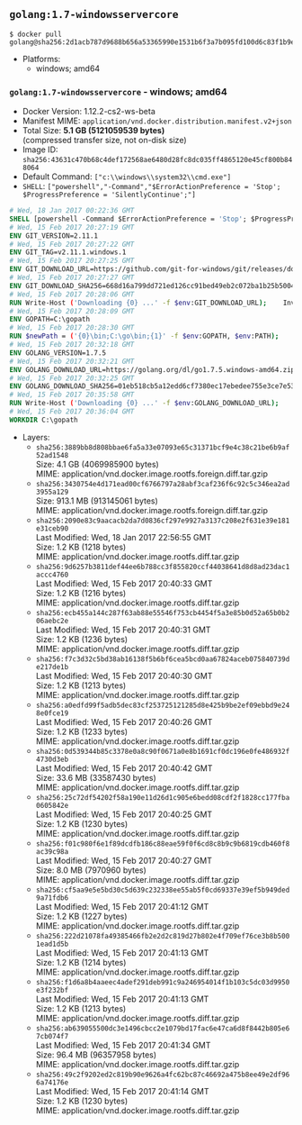 ## `golang:1.7-windowsservercore`

```console
$ docker pull golang@sha256:2d1acb787d9688b656a53365990e1531b6f3a7b095fd100d6c83f1b9e07b00c9
```

-	Platforms:
	-	windows; amd64

### `golang:1.7-windowsservercore` - windows; amd64

-	Docker Version: 1.12.2-cs2-ws-beta
-	Manifest MIME: `application/vnd.docker.distribution.manifest.v2+json`
-	Total Size: **5.1 GB (5121059539 bytes)**  
	(compressed transfer size, not on-disk size)
-	Image ID: `sha256:43631c470b68c4def172568ae6480d28fc8dc035ff4865120e45cf800b848064`
-	Default Command: `["c:\\windows\\system32\\cmd.exe"]`
-	`SHELL`: `["powershell","-Command","$ErrorActionPreference = 'Stop'; $ProgressPreference = 'SilentlyContinue';"]`

```dockerfile
# Wed, 18 Jan 2017 00:22:36 GMT
SHELL [powershell -Command $ErrorActionPreference = 'Stop'; $ProgressPreference = 'SilentlyContinue';]
# Wed, 15 Feb 2017 20:27:19 GMT
ENV GIT_VERSION=2.11.1
# Wed, 15 Feb 2017 20:27:22 GMT
ENV GIT_TAG=v2.11.1.windows.1
# Wed, 15 Feb 2017 20:27:25 GMT
ENV GIT_DOWNLOAD_URL=https://github.com/git-for-windows/git/releases/download/v2.11.1.windows.1/MinGit-2.11.1-64-bit.zip
# Wed, 15 Feb 2017 20:27:27 GMT
ENV GIT_DOWNLOAD_SHA256=668d16a799dd721ed126cc91bed49eb2c072ba1b25b50048280a4e2c5ed56e59
# Wed, 15 Feb 2017 20:28:06 GMT
RUN Write-Host ('Downloading {0} ...' -f $env:GIT_DOWNLOAD_URL); 	Invoke-WebRequest -Uri $env:GIT_DOWNLOAD_URL -OutFile 'git.zip'; 		Write-Host ('Verifying sha256 ({0}) ...' -f $env:GIT_DOWNLOAD_SHA256); 	if ((Get-FileHash git.zip -Algorithm sha256).Hash -ne $env:GIT_DOWNLOAD_SHA256) { 		Write-Host 'FAILED!'; 		exit 1; 	}; 		Write-Host 'Expanding ...'; 	Expand-Archive -Path git.zip -DestinationPath C:\git\.; 		Write-Host 'Removing ...'; 	Remove-Item git.zip -Force; 		Write-Host 'Updating PATH ...'; 	$env:PATH = 'C:\git\cmd;C:\git\mingw64\bin;C:\git\usr\bin;' + $env:PATH; 	[Environment]::SetEnvironmentVariable('PATH', $env:PATH, [EnvironmentVariableTarget]::Machine); 		Write-Host 'Verifying install ...'; 	Write-Host '  git --version'; git --version; 		Write-Host 'Complete.';
# Wed, 15 Feb 2017 20:28:09 GMT
ENV GOPATH=C:\gopath
# Wed, 15 Feb 2017 20:28:30 GMT
RUN $newPath = ('{0}\bin;C:\go\bin;{1}' -f $env:GOPATH, $env:PATH); 	Write-Host ('Updating PATH: {0}' -f $newPath); 	[Environment]::SetEnvironmentVariable('PATH', $newPath, [EnvironmentVariableTarget]::Machine);
# Wed, 15 Feb 2017 20:32:18 GMT
ENV GOLANG_VERSION=1.7.5
# Wed, 15 Feb 2017 20:32:21 GMT
ENV GOLANG_DOWNLOAD_URL=https://golang.org/dl/go1.7.5.windows-amd64.zip
# Wed, 15 Feb 2017 20:32:25 GMT
ENV GOLANG_DOWNLOAD_SHA256=01eb518cb5a12edd6cf7380ec17ebedee755e3ce7e5362febeebb9e70e45fcaa
# Wed, 15 Feb 2017 20:35:58 GMT
RUN Write-Host ('Downloading {0} ...' -f $env:GOLANG_DOWNLOAD_URL); 	Invoke-WebRequest -Uri $env:GOLANG_DOWNLOAD_URL -OutFile 'go.zip'; 		Write-Host ('Verifying sha256 ({0}) ...' -f $env:GOLANG_DOWNLOAD_SHA256); 	if ((Get-FileHash go.zip -Algorithm sha256).Hash -ne $env:GOLANG_DOWNLOAD_SHA256) { 		Write-Host 'FAILED!'; 		exit 1; 	}; 		Write-Host 'Expanding ...'; 	Expand-Archive go.zip -DestinationPath C:\; 		Write-Host 'Verifying install ("go version") ...'; 	go version; 		Write-Host 'Removing ...'; 	Remove-Item go.zip -Force; 		Write-Host 'Complete.';
# Wed, 15 Feb 2017 20:36:04 GMT
WORKDIR C:\gopath
```

-	Layers:
	-	`sha256:3889bb8d808bbae6fa5a33e07093e65c31371bcf9e4c38c21be6b9af52ad1548`  
		Size: 4.1 GB (4069985900 bytes)  
		MIME: application/vnd.docker.image.rootfs.foreign.diff.tar.gzip
	-	`sha256:3430754e4d171ead00cf6766797a28abf3caf236f6c92c5c346ea2ad3955a129`  
		Size: 913.1 MB (913145061 bytes)  
		MIME: application/vnd.docker.image.rootfs.foreign.diff.tar.gzip
	-	`sha256:2090e83c9aacacb2da7d0836cf297e9927a3137c208e2f631e39e181e31ceb90`  
		Last Modified: Wed, 18 Jan 2017 22:56:55 GMT  
		Size: 1.2 KB (1218 bytes)  
		MIME: application/vnd.docker.image.rootfs.diff.tar.gzip
	-	`sha256:9d6257b3811def44ee6b788cc3f855820ccf44038641d8d8ad23dac1accc4760`  
		Last Modified: Wed, 15 Feb 2017 20:40:33 GMT  
		Size: 1.2 KB (1216 bytes)  
		MIME: application/vnd.docker.image.rootfs.diff.tar.gzip
	-	`sha256:ecb455a144c287f63ab88e55546f753cb4454f5a3e85b0d52a65b0b206aebc2e`  
		Last Modified: Wed, 15 Feb 2017 20:40:31 GMT  
		Size: 1.2 KB (1236 bytes)  
		MIME: application/vnd.docker.image.rootfs.diff.tar.gzip
	-	`sha256:f7c3d32c5bd38ab16138f5b6bf6cea5bcd0aa67824aceb075840739de217de1b`  
		Last Modified: Wed, 15 Feb 2017 20:40:30 GMT  
		Size: 1.2 KB (1213 bytes)  
		MIME: application/vnd.docker.image.rootfs.diff.tar.gzip
	-	`sha256:a0edfd99f5adb5dec83cf253725121285d8e425b9be2ef09ebbd9e248e0fce19`  
		Last Modified: Wed, 15 Feb 2017 20:40:26 GMT  
		Size: 1.2 KB (1233 bytes)  
		MIME: application/vnd.docker.image.rootfs.diff.tar.gzip
	-	`sha256:0d539344b85c3378e0a8c90f0671a0e8b1691cf0dc196e0fe486932f4730d3eb`  
		Last Modified: Wed, 15 Feb 2017 20:40:42 GMT  
		Size: 33.6 MB (33587430 bytes)  
		MIME: application/vnd.docker.image.rootfs.diff.tar.gzip
	-	`sha256:25c72df54202f58a190e11d26d1c905e6bedd08cdf2f1828cc177fba0605842e`  
		Last Modified: Wed, 15 Feb 2017 20:40:25 GMT  
		Size: 1.2 KB (1230 bytes)  
		MIME: application/vnd.docker.image.rootfs.diff.tar.gzip
	-	`sha256:f01c980f6e1f89dcdfb186c88eae59f0f6cd8c8b9c9b6819cdb460f8ac39c98a`  
		Last Modified: Wed, 15 Feb 2017 20:40:27 GMT  
		Size: 8.0 MB (7970960 bytes)  
		MIME: application/vnd.docker.image.rootfs.diff.tar.gzip
	-	`sha256:cf5aa9e5e5bd30c5d639c232338ee55ab5f0cd69337e39ef5b949ded9a71fdb6`  
		Last Modified: Wed, 15 Feb 2017 20:41:12 GMT  
		Size: 1.2 KB (1227 bytes)  
		MIME: application/vnd.docker.image.rootfs.diff.tar.gzip
	-	`sha256:222d21078fa49385466fb2e2d2c819d27b802e4f709ef76ce3b8b5001ead1d5b`  
		Last Modified: Wed, 15 Feb 2017 20:41:13 GMT  
		Size: 1.2 KB (1214 bytes)  
		MIME: application/vnd.docker.image.rootfs.diff.tar.gzip
	-	`sha256:f1d6a8b4aaeec4adef291deb991c9a246954014f1b103c5dc03d9950e3f232bf`  
		Last Modified: Wed, 15 Feb 2017 20:41:13 GMT  
		Size: 1.2 KB (1213 bytes)  
		MIME: application/vnd.docker.image.rootfs.diff.tar.gzip
	-	`sha256:ab639055500dc3e1496cbcc2e1079bd17fac6e47ca6d8f8442b805e67cb074f7`  
		Last Modified: Wed, 15 Feb 2017 20:41:34 GMT  
		Size: 96.4 MB (96357958 bytes)  
		MIME: application/vnd.docker.image.rootfs.diff.tar.gzip
	-	`sha256:49c2f9202ed2c819b90e9626a4fc62bc87c46692a475b8ee49e2df966a74176e`  
		Last Modified: Wed, 15 Feb 2017 20:41:14 GMT  
		Size: 1.2 KB (1230 bytes)  
		MIME: application/vnd.docker.image.rootfs.diff.tar.gzip
